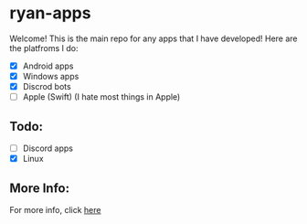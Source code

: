 # ryan-apps
Welcome! This is the main repo for any apps that I have developed! Here are the platfroms I do:
- [x] Android apps
- [x] Windows apps
- [x] Discrod bots
- [ ] Apple (Swift) (I hate most things in Apple)
## Todo:
- [ ] Discord apps
- [x] Linux
## More Info:
For more info, click [here](about:blank)
